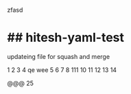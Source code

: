 

zfasd

# ## hitesh-yaml-test


updateing file for squash and merge 

1
2
3
4
qe
wee
5
6
7
8
111
10
11
12
13
14


@@@
25
